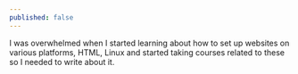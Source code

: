 ```yaml
---
published: false
---
```

I was overwhelmed when I started learning about how to set up websites on various platforms, HTML, Linux and started taking courses related to these so I needed to write about it.  

